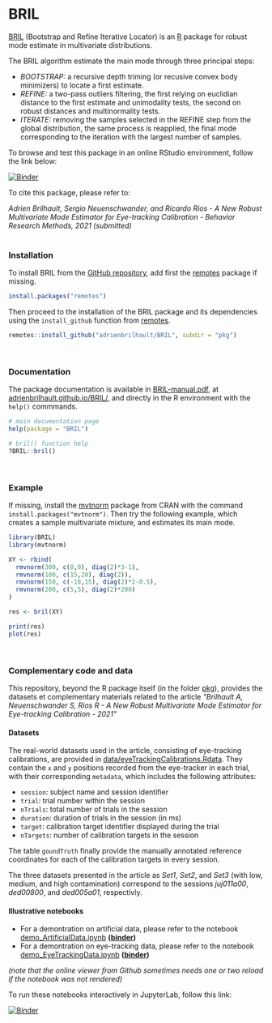 # BRIL


[BRIL](https://github.com/adrienbrilhault/BRIL) (Bootstrap and Refine Iterative Locator) is an [R](https://www.r-project.org) package for robust mode estimate in multivariate distributions. 

The BRIL algorithm estimate the main mode through three principal steps: 

- *BOOTSTRAP:* a recursive depth triming (or recusive convex body minimizers) to locate a first estimate.
- *REFINE:* a two-pass outliers filtering, the first relying on euclidian distance to the first estimate and unimodality tests, the second on robust distances and multinormality tests.
- *ITERATE:* removing the samples selected in the REFINE step from the global distribution, the same process is reapplied, the final mode corresponding to the iteration with the largest number of samples.

To browse and test this package in an online RStudio environment, follow the link below: 

[![Binder](https://mybinder.org/badge_logo.svg)](https://mybinder.org/v2/gh/adrienbrilhault/BRIL/HEAD?urlpath=rstudio)


To cite this package, please refer to:

*Adrien Brilhault, Sergio Neuenschwander, and Ricardo Rios - A New Robust Multivariate Mode Estimator for Eye-tracking Calibration - Behavior Research Methods, 2021 (submitted)*
<br><br>


### Installation

To install BRIL from the [GitHub repository](https://github.com/adrienbrilhault/BRIL), add first the [remotes](https://github.com/r-lib/remotes) package if missing.

```r
install.packages("remotes")
```

Then proceed to the installation of the BRIL package and its dependencies
using the `install_github` function from 
[remotes](https://github.com/r-lib/remotes).

```r
remotes::install_github("adrienbrilhault/BRIL", subdir = "pkg")
```
<br>

### Documentation

The package documentation is available in [BRIL-manual.pdf](https://github.com/adrienbrilhault/BRIL/raw/master/pkg/BRIL-manual.pdf), at [adrienbrilhault.github.io/BRIL/](https://adrienbrilhault.github.io/BRIL/), and directly in the R environment with the `help()` commmands.

```r
# main documentation page
help(package = "BRIL")

# bril() function help
?BRIL::bril()
```
<br>

### Example

If missing, install the [mvtnorm](https://CRAN.R-project.org/package=mvtnorm) 
package from CRAN with the command `install.packages("mvtnorm")`. Then try the 
following example, which creates a sample multivariate mixture, and estimates 
its main mode.  

```r
library(BRIL)
library(mvtnorm)

XY <- rbind(
  rmvnorm(300, c(0,0), diag(2)*3-1),
  rmvnorm(100, c(15,20), diag(2)),
  rmvnorm(150, c(-10,15), diag(2)*2-0.5),
  rmvnorm(200, c(5,5), diag(2)*200)
)

res <- bril(XY)

print(res)
plot(res)
```
<br>

### Complementary code and data

This repository, beyond the R package itself (in the folder [pkg](https://github.com/adrienbrilhault/BRIL/blob/master/pkg)), provides the datasets et complementary materials related to the article *"Brilhault A, Neuenschwander S, Rios R - A New Robust Multivariate Mode Estimator for Eye-tracking Calibration - 2021"*

#### Datasets

The real-world datasets used in the article, consisting of eye-tracking 
calibrations, are provided in [data/eyeTrackingCalibrations.Rdata](https://github.com/adrienbrilhault/BRIL/raw/master/data/eyeTrackingCalibrations.Rdata).
They contain the `x` and `y` positions recorded from the eye-tracker in each trial,
with their corresponding `metadata`, which includes the following attributes:

- `session`: subject name and session identifier
- `trial`: trial number within the session
- `nTrials`: total number of trials in the session
- `duration`: duration of trials in the session (in ms)
- `target`: calibration target identifier displayed during the trial
- `nTargets`: number of calibration targets in the session
 
The table `goundTruth` finally provide the manually annotated reference 
coordinates for each of the calibration targets in every session.

The three datasets presented in the article as *Set1*, *Set2*, and *Set3* (with 
low, medium, and high contamination) correspond to the sessions *juj011a00*, 
*ded00800*, and *ded005a01*, respectivly.

#### Illustrative notebooks

 - For a demontration on artificial data, please refer to the 
notebook [demo_ArtificialData.ipynb](demo_ArtificialData.ipynb) **([binder](https://mybinder.org/v2/gh/adrienbrilhault/BRIL/HEAD?filepath=demo_ArtificialData.ipynb))**
 - For a demontration on eye-tracking data, please refer to the
notebook [demo_EyeTrackingData.ipynb](demo_EyeTrackingData.ipynb) **([binder](https://mybinder.org/v2/gh/adrienbrilhault/BRIL/HEAD?filepath=demo_EyeTrackingData.ipynb ))**

*(note that the online viewer from Github sometimes needs one or two reload if the notebook was not rendered)*

To run these notebooks interactively in JupyterLab, follow this link:

[![Binder](https://mybinder.org/badge_logo.svg)](https://mybinder.org/v2/gh/adrienbrilhault/BRIL/HEAD?urlpath=lab)
